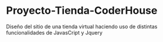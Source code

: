 # Proyecto-Tienda-CoderHouse
Diseño del sitio de una tienda virtual haciendo uso de distintas funcionalidades de JavasCript y Jquery
